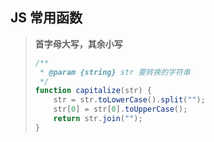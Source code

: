 ## JS 常用函数

> **首字母大写，其余小写**
>
> ```javascript
> /**
>  * @param {string} str 要转换的字符串 
>  */
> function capitalize(str) {
>     str = str.toLowerCase().split("");
>     str[0] = str[0].toUpperCase();
>     return str.join("");
> }
> ```
>
